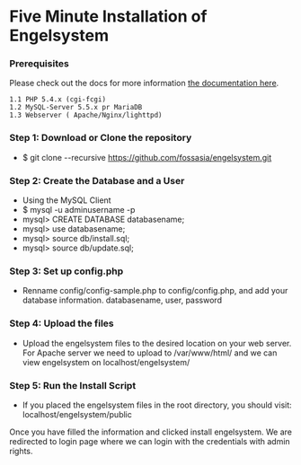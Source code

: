 # Five Minute Installation of Engelsystem
### Prerequisites
Please check out the docs for more information [the documentation here](/docs/).

    1.1 PHP 5.4.x (cgi-fcgi)
    1.2 MySQL-Server 5.5.x pr MariaDB
    1.3 Webserver ( Apache/Nginx/lighttpd)

### Step 1: Download or Clone the repository
- $ git clone --recursive https://github.com/fossasia/engelsystem.git

### Step 2: Create the Database and a User
- Using the MySQL Client
- $ mysql -u adminusername -p
- mysql> CREATE DATABASE databasename;
- mysql> use databasename;
- mysql> source db/install.sql;
- mysql> source db/update.sql;

### Step 3: Set up config.php
- Renname config/config-sample.php to config/config.php, and add your database information. databasename, user, password

### Step 4: Upload the files
- Upload the engelsystem files to the desired location on your web server. For Apache server we need to upload to /var/www/html/ and we can view engelsystem on localhost/engelsystem/

### Step 5: Run the Install Script
- If you placed the engelsystem files in the root directory, you should visit: localhost/engelsystem/public

Once you have filled the information and clicked install engelsystem. We are redirected to login page where we can login with the credentials with admin rights.
